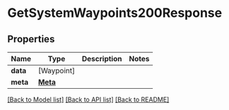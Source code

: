 # GetSystemWaypoints200Response

## Properties
Name | Type | Description | Notes
------------ | ------------- | ------------- | -------------
**data** | [Waypoint] |  | 
**meta** | [**Meta**](Meta.md) |  | 

[[Back to Model list]](../README.md#documentation-for-models) [[Back to API list]](../README.md#documentation-for-api-endpoints) [[Back to README]](../README.md)



